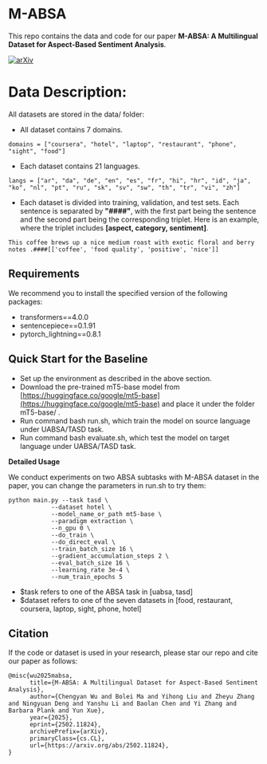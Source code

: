 # M-ABSA

This repo contains the data and code for our paper ****M-ABSA: A Multilingual Dataset for Aspect-Based Sentiment Analysis****.

[![arXiv](https://img.shields.io/badge/arXiv-2502.11824-b31b1b.svg)](https://arxiv.org/abs/2502.11824)


# Data Description:

All datasets are stored in the data/ folder:

- All dataset contains 7 domains. 

 ```
domains = ["coursera", "hotel", "laptop", "restaurant", "phone", "sight", "food"]
``` 
- Each dataset contains 21 languages.
```
langs = ["ar", "da", "de", "en", "es", "fr", "hi", "hr", "id", "ja", "ko", "nl", "pt", "ru", "sk", "sv", "sw", "th", "tr", "vi", "zh"]
```
- Each dataset is divided into training, validation, and test sets. Each sentence is separated by __"####"__, with the first part being the sentence and the second part being the corresponding triplet. Here is an example, where the triplet includes __[aspect, category, sentiment]__.

```
This coffee brews up a nice medium roast with exotic floral and berry notes .####[['coffee', 'food quality', 'positive', 'nice']]
```

## Requirements

We recommend you to install the specified version of the following packages:

- transformers==4.0.0
-  sentencepiece==0.1.91
-  pytorch_lightning==0.8.1

## Quick Start for the Baseline

- Set up the environment as described in the above section.
- Download the pre-trained mT5-base model from [https://huggingface.co/google/mt5-base](https://huggingface.co/google/mt5-base) and place it under the folder mT5-base/ .
- Run command bash run.sh, which train the model on source language under UABSA/TASD task.
- Run command bash evaluate.sh, which test the model on target language under UABSA/TASD task.

****Detailed Usage****

We conduct experiments on two ABSA subtasks with M-ABSA dataset in the paper, you can change the parameters in run.sh to try them:

```
python main.py --task tasd \
            --dataset hotel \
            --model_name_or_path mt5-base \
            --paradigm extraction \
            --n_gpu 0 \
            --do_train \
            --do_direct_eval \
            --train_batch_size 16 \
            --gradient_accumulation_steps 2 \
            --eval_batch_size 16 \
            --learning_rate 3e-4 \
            --num_train_epochs 5
```

- $task refers to one of the ABSA task in [uabsa, tasd]
- $dataset refers to one of the seven datasets in [food, restaurant, coursera, laptop, sight, phone, hotel]


## Citation

If the code or dataset is used in your research, please star our repo and cite our paper as follows:
```
@misc{wu2025mabsa,
      title={M-ABSA: A Multilingual Dataset for Aspect-Based Sentiment Analysis}, 
      author={Chengyan Wu and Bolei Ma and Yihong Liu and Zheyu Zhang and Ningyuan Deng and Yanshu Li and Baolan Chen and Yi Zhang and Barbara Plank and Yun Xue},
      year={2025},
      eprint={2502.11824},
      archivePrefix={arXiv},
      primaryClass={cs.CL},
      url={https://arxiv.org/abs/2502.11824}, 
}
```

